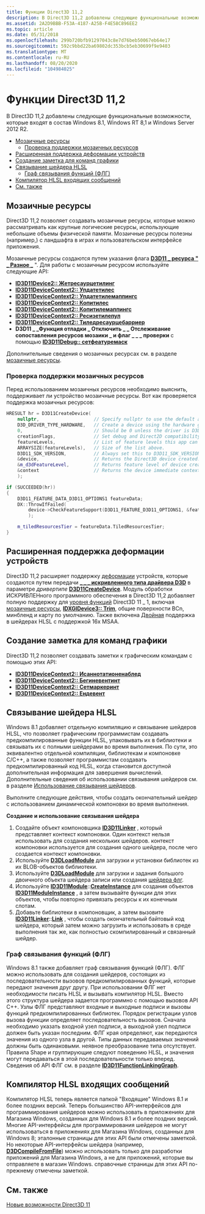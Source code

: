 ```yaml
---
title: Функции Direct3D 11,2
description: В Direct3D 11,2 добавлены следующие функциональные возможности, которые входят в состав Windows 8.1, Windows RT 8,1 и Windows Server 2012 R2.
ms.assetid: 2A2D9BBB-F53A-4187-A25B-F4E58C896EE2
ms.topic: article
ms.date: 05/31/2018
ms.openlocfilehash: 299b720bfb91297043c8e7d76beb50067eb64e17
ms.sourcegitcommit: 592c9bbd22ba69802dc353bcb5eb30699f9e9403
ms.translationtype: MT
ms.contentlocale: ru-RU
ms.lasthandoff: 08/20/2020
ms.locfileid: "104984025"
---
```

# <a name="direct3d-112-features"></a>Функции Direct3D 11,2

В Direct3D 11,2 добавлены следующие функциональные возможности, которые входят в состав Windows 8.1, Windows RT 8,1 и Windows Server 2012 R2.

-   [Мозаичные ресурсы](#tiled-resources)
    -   [Проверка поддержки мозаичных ресурсов](#check-tiled-resources-support)
-   [Расширенная поддержка деформации устройств](#extended-support-for-warp-devices)
-   [Создание заметка для команд графики](#annotate-graphics-commands)
-   [Связывание шейдера HLSL](#hlsl-shader-linking)
    -   [Граф связывания функций (ФЛГ)](#function-linking-graph-flg)
-   [Компилятор HLSL входящих сообщений](#inbox-hlsl-compiler)
-   [См. также](#related-topics)

## <a name="tiled-resources"></a>Мозаичные ресурсы

Direct3D 11,2 позволяет создавать мозаичные ресурсы, которые можно рассматривать как крупные логические ресурсы, использующие небольшие объемы физической памяти. Мозаичные ресурсы полезны (например,) с ландшафта в играх и пользовательском интерфейсе приложения.

Мозаичные ресурсы создаются путем указания флага [**D3D11 \_ ресурса " \_ Разное \_**](/windows/desktop/api/D3D11/ne-d3d11-d3d11_resource_misc_flag) ". Для работы с мозаичным ресурсом используйте следующие API:

-   [**ID3D11Device2:: Жетресаурцетилинг**](/windows/desktop/api/D3D11_2/nf-d3d11_2-id3d11device2-getresourcetiling)
-   [**ID3D11DeviceContext2:: Упдатетилес**](/windows/desktop/api/D3D11_2/nf-d3d11_2-id3d11devicecontext2-updatetiles)
-   [**ID3D11DeviceContext2:: Упдатетилемаппингс**](/windows/desktop/api/D3D11_2/nf-d3d11_2-id3d11devicecontext2-updatetilemappings)
-   [**ID3D11DeviceContext2:: Копитилес**](/windows/desktop/api/D3D11_2/nf-d3d11_2-id3d11devicecontext2-copytiles)
-   [**ID3D11DeviceContext2:: Копитилемаппингс**](/windows/desktop/api/D3D11_2/nf-d3d11_2-id3d11devicecontext2-copytilemappings)
-   [**ID3D11DeviceContext2:: Ресизетилепул**](/windows/desktop/api/D3D11_2/nf-d3d11_2-id3d11devicecontext2-resizetilepool)
-   [**ID3D11DeviceContext2:: Тиледресаурцебарриер**](/windows/desktop/api/D3D11_2/nf-d3d11_2-id3d11devicecontext2-tiledresourcebarrier)
-   **D3D11 \_ \_Функция отладки \_ Отключить \_ \_ Отслеживание сопоставления ресурсов мозаики \_ и флаг \_ \_ \_ проверки** с помощью [ **ID3D11Debug:: сетфеатуремаск**](/windows/desktop/api/D3D11SDKLayers/nf-d3d11sdklayers-id3d11debug-setfeaturemask)

Дополнительные сведения о мозаичных ресурсах см. в разделе [мозаичные ресурсы](tiled-resources.md).

### <a name="check-tiled-resources-support"></a>Проверка поддержки мозаичных ресурсов

Перед использованием мозаичных ресурсов необходимо выяснить, поддерживает ли устройство мозаичные ресурсы. Вот как проверяется поддержка мозаичных ресурсов:


```C++
HRESULT hr = D3D11CreateDevice(
    nullptr,                    // Specify nullptr to use the default adapter.
    D3D_DRIVER_TYPE_HARDWARE,   // Create a device using the hardware graphics driver.
    0,                          // Should be 0 unless the driver is D3D_DRIVER_TYPE_SOFTWARE.
    creationFlags,              // Set debug and Direct2D compatibility flags.
    featureLevels,              // List of feature levels this app can support.
    ARRAYSIZE(featureLevels),   // Size of the list above.
    D3D11_SDK_VERSION,          // Always set this to D3D11_SDK_VERSION for Windows Store apps.
    &device,                    // Returns the Direct3D device created.
    &m_d3dFeatureLevel,         // Returns feature level of device created.
    &context                    // Returns the device immediate context.
    );

if (SUCCEEDED(hr))
{
    D3D11_FEATURE_DATA_D3D11_OPTIONS1 featureData;
    DX::ThrowIfFailed(
        device->CheckFeatureSupport(D3D11_FEATURE_D3D11_OPTIONS1, &featureData, sizeof(featureData))
        );

    m_tiledResourcesTier = featureData.TiledResourcesTier;
}
```



## <a name="extended-support-for-warp-devices"></a>Расширенная поддержка деформации устройств

Direct3D 11,2 расширяет поддержку [деформации](overviews-direct3d-11-devices-create-warp.md) устройств, которые создаются путем передачи [**\_ \_ \_ искривленного типа драйвера D3D**](/windows/desktop/api/D3DCommon/ne-d3dcommon-d3d_driver_type) в параметре *дривертипе* [**D3D11CreateDevice**](/windows/desktop/api/D3D11/nf-d3d11-d3d11createdevice). Модуль обработки ИСКРИВЛЕНного программного обеспечения в Direct3D 11,2 добавляет полную поддержку для [уровня функций](overviews-direct3d-11-devices-downlevel-intro.md) Direct3D 11 \_ 1, включая [мозаичные ресурсы](#tiled-resources), [**IDXGIDevice3:: Trim**](/windows/desktop/api/dxgi1_3/nf-dxgi1_3-idxgidevice3-trim), общие поверхности BCn, минбленд и карту по умолчанию. Также включена [Двойная](/windows/desktop/api/D3D11/ns-d3d11-d3d11_feature_data_doubles) поддержка в шейдерах HLSL с поддержкой 16x MSAA.

## <a name="annotate-graphics-commands"></a>Создание заметка для команд графики

Direct3D 11,2 позволяет создавать заметки к графическим командам с помощью этих API:

-   [**ID3D11DeviceContext2:: Исаннотатионенаблед**](/windows/desktop/api/d3d11_2/nf-d3d11_2-id3d11devicecontext2-isannotationenabled)
-   [**ID3D11DeviceContext2:: Бегиневентинт**](/windows/desktop/api/d3d11_2/nf-d3d11_2-id3d11devicecontext2-begineventint)
-   [**ID3D11DeviceContext2:: Сетмаркеринт**](/windows/desktop/api/d3d11_2/nf-d3d11_2-id3d11devicecontext2-setmarkerint)
-   [**ID3D11DeviceContext2:: Ендевент**](/windows/desktop/api/d3d11_2/nf-d3d11_2-id3d11devicecontext2-endevent)

## <a name="hlsl-shader-linking"></a>Связывание шейдера HLSL

Windows 8.1 добавляет отдельную компиляцию и связывание шейдеров HLSL, что позволяет графическим программистам создавать предкомпилированные функции HLSL, упаковывать их в библиотеки и связывать их с полными шейдерами во время выполнения. По сути, это эквивалентно отдельной компиляции, библиотекам и компоновке C/C++, а также позволяет программистам создавать предкомпилированный код HLSL, когда становится доступной дополнительная информация для завершения вычислений. Дополнительные сведения об использовании связывания шейдеров см. в разделе [Использование связывания шейдеров](/windows/desktop/direct3dhlsl/using-shader-linking).

Выполните следующие действия, чтобы создать окончательный шейдер с использованием динамической компоновки во время выполнения.

**Создание и использование связывания шейдера**

1.  Создайте объект компоновщика [**ID3D11Linker**](/windows/desktop/api/D3D11Shader/nn-d3d11shader-id3d11linker) , который представляет контекст компоновки. Один контекст нельзя использовать для создания нескольких шейдеров. контекст компоновки используется для создания одного шейдера, после чего создается контекст компоновки.
2.  Используйте [**D3DLoadModule**](/windows/desktop/api/d3dcompiler/nf-d3dcompiler-d3dloadmodule) для загрузки и установки библиотек из их BLOB-объектов библиотеки.
3.  Используйте [**D3DLoadModule**](/windows/desktop/api/d3dcompiler/nf-d3dcompiler-d3dloadmodule) для загрузки и задания большого двоичного объекта шейдера записи или создания [шейдера флг](#function-linking-graph-flg).
4.  Используйте [**ID3D11Module**](/windows/desktop/api/D3D11Shader/nn-d3d11shader-id3d11module)::[**CreateInstance**](/windows/desktop/api/D3D11Shader/nf-d3d11shader-id3d11module-createinstance) для создания объектов [**ID3D11ModuleInstance**](/windows/desktop/api/D3D11Shader/nn-d3d11shader-id3d11moduleinstance) , а затем вызывайте функции для этих объектов, чтобы повторно привязать ресурсы к их конечным слотам.
5.  Добавьте библиотеки в компоновщик, а затем вызовите [**ID3D11Linker**](/windows/desktop/api/D3D11Shader/nn-d3d11shader-id3d11linker)::[**Link**](/windows/desktop/api/D3D11Shader/nf-d3d11shader-id3d11linker-link) , чтобы создать окончательный байтовый код шейдера, который затем можно загрузить и использовать в среде выполнения так же, как полностью скомпилированный и связанный шейдер.

### <a name="function-linking-graph-flg"></a>Граф связывания функций (ФЛГ)

Windows 8.1 также добавляет граф связывания функций (ФЛГ). ФЛГ можно использовать для создания шейдеров, состоящих из последовательности вызовов предкомпилированных функций, которые передают значения друг другу. При использовании ФЛГ нет необходимости писать HLSL и вызывать компилятор HLSL. Вместо этого структура шейдера задается программно с помощью вызовов API C++. Узлы ФЛГ представляют входные и выходные подписи и вызовы функций предкомпилированных библиотек. Порядок регистрации узлов вызова функции определяет последовательность вызовов. Сначала необходимо указать входной узел подписи, а выходной узел подписи должен быть указан последним. ФЛГ края определяют, как передаются значения из одного узла в другой. Типы данных передаваемых значений должны быть одинаковыми. неявное преобразование типа отсутствует. Правила Shape и группирующие следуют поведению HLSL, и значения могут передаваться в этой последовательности только вперед. Сведения об API ФЛГ см. в разделе [**ID3D11FunctionLinkingGraph**](/windows/desktop/api/D3D11Shader/nn-d3d11shader-id3d11functionlinkinggraph).

## <a name="inbox-hlsl-compiler"></a>Компилятор HLSL входящих сообщений

Компилятор HLSL теперь является папкой "Входящие" Windows 8.1 и более поздних версий. Теперь большинство API-интерфейсов для программирования шейдеров можно использовать в приложениях для Магазина Windows, созданных для Windows 8.1 и более поздних версий. Многие API-интерфейсы для программирования шейдеров не могут использоваться в приложениях для Магазина Windows, созданных для Windows 8; эталонные страницы для этих API были отмечены заметкой. Но некоторые API-интерфейсы шейдера (например, [**D3DCompileFromFile**](/windows/desktop/direct3dhlsl/d3dcompilefromfile)) можно использовать только для разработки приложений для Магазина Windows, а не для приложений, которые вы отправляете в магазин Windows. справочные страницы для этих API по-прежнему отмечены заметкой.

## <a name="related-topics"></a>См. также

<dl> <dt>

[Новые возможности Direct3D 11](dx-graphics-overviews-introduction.md)
</dt> </dl>

 

 